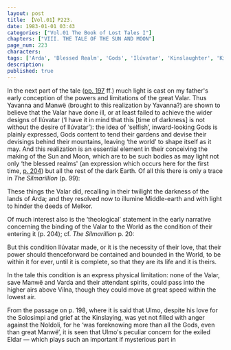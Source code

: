 ```yaml
---
layout: post
title: 【Vol.01】P223.
date: 1983-01-01 03:43
categories: ["Vol.01 The Book of Lost Tales I"]
chapters: ["VIII. THE TALE OF THE SUN AND MOON"]
page_num: 223
characters: 
tags: ['Arda', 'Blessed Realm', 'Gods', 'Ilúvatar', 'Kinslaughter', 'Kinslaying', 'Manwë', 'Melkor', 'Middle-earth', 'Moon, The', 'Mountains of Valinor', 'Noldoli', 'Silmarillion, The', 'Solosimpi', 'Sun, The', 'Ulmo', 'Varda', 'Vilna', 'World, The', 'Yavanna']
description: 
published: true
---
```


In the next part of the tale ([pp. 197]({{site.baseurl}}/vol01-p197) ff.) much light is cast on my father's early conception of the powers and limitations of the great Valar. Thus Yavanna and Manwë (brought to this realization by Yavanna?) are shown to believe that the Valar have done ill, or at least failed to achieve the wider designs of Ilúvatar (‘I have it in mind that this [time of darkness] is not without the desire of Ilúvatar’): the idea of ‘selfish’, inward-looking Gods is plainly expressed, Gods content to tend their gardens and devise their devisings behind their mountains, leaving ‘the world’ to shape itself as it may. And this realization is an essential element in their conceiving the making of the Sun and Moon, which are to be such bodies as may light not only ‘the blessed realms' (an expression which occurs here for the first time, [p. 204]({{site.baseurl}}/vol01-p204)) but all the rest of the dark Earth. Of all this there is only a trace in <I>The Silmarillion</I> (p. 99):

These things the Valar did, recalling in their twilight the darkness of the lands of Arda; and they resolved now to illumine Middle-earth and with light to hinder the deeds of Melkor.

Of much interest also is the ‘theological’ statement in the early narrative concerning the binding of the Valar to the World as the condition of their entering it (p. 204); cf. <I>The Silmarillion</I> p. 20:

But this condition Ilúvatar made, or it is the necessity of their love, that their power should thenceforward be contained and bounded in the World, to be within it for ever, until it is complete, so that they are its life and it is theirs.

In the tale this condition is an express physical limitation: none of the Valar, save Manwë and Varda and their attendant spirits, could pass into the higher airs above Vilna, though they could move at great speed within the lowest air.

From the passage on p. 198, where it is said that Ulmo, despite his love for the Solosimpi and grief at the Kinslaying, was yet not filled with anger against the Noldoli, for he ‘was foreknowing more than all the Gods, even than great Manwë’, it is seen that Ulmo's peculiar concern for the exiled Eldar — which plays such an important if mysterious part in

